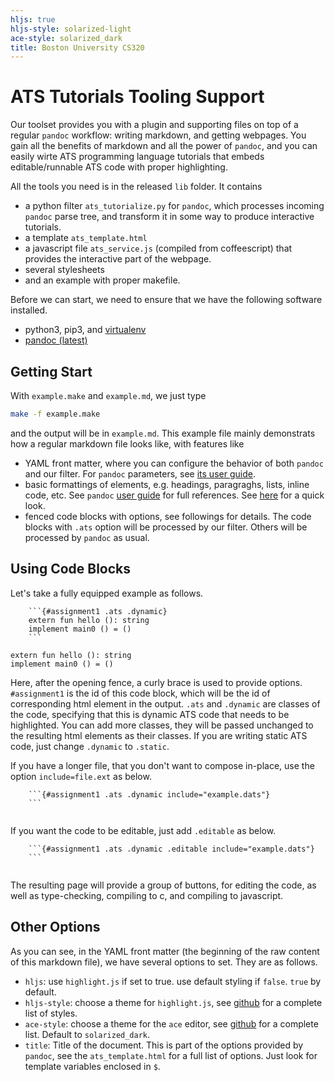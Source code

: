 ```yaml
---
hljs: true
hljs-style: solarized-light
ace-style: solarized_dark
title: Boston University CS320
---
```


# ATS Tutorials Tooling Support

Our toolset provides you with a plugin and supporting files on top of a regular `pandoc` workflow: writing markdown, and getting webpages. You gain all the benefits of markdown and all the power of `pandoc`, and you can easily wirte ATS programming language tutorials that embeds editable/runnable ATS code with proper highlighting.

All the tools you need is in the released `lib` folder. It contains 
* a python filter `ats_tutorialize.py` for `pandoc`, which processes incoming `pandoc` parse tree, and transform it in some way to produce interactive tutorials.  
* a template `ats_template.html` 
* a javascript file `ats_service.js` (compiled from coffeescript) that provides the interactive part of the webpage. 
* several stylesheets
* and an example with proper makefile.

Before we can start, we need to ensure that we have the following software installed. 

* python3, pip3, and [virtualenv](http://docs.python-guide.org/en/latest/dev/virtualenvs/)
* [pandoc (latest)](http://pandoc.org/)

## Getting Start

With `example.make` and `example.md`, we just type 

```bash
make -f example.make 
```

and the output will be in `example.md`. This example file mainly demonstrats how a regular markdown file looks like, with features like 
* YAML front matter, where you can configure the behavior of both `pandoc` and our filter. For `pandoc` parameters, see [its user guide](http://pandoc.org/MANUAL.html).
* basic formattings of elements, e.g. headings, paragraghs, lists, inline code, etc. See `pandoc` [user guide](http://pandoc.org/MANUAL.html) for full references. See [here](https://daringfireball.net/projects/markdown/) for a quick look. 
* fenced code blocks with options, see followings for details. The code blocks with `.ats` option will be processed by our filter. Others will be processed by `pandoc` as usual. 

## Using Code Blocks

Let's take a fully equipped example as follows.

```
    ```{#assignment1 .ats .dynamic}
    extern fun hello (): string 
    implement main0 () = ()
    ```
```

```{#assignment1 .ats .dynamic}
extern fun hello (): string 
implement main0 () = ()
```

Here, after the opening fence, a curly brace is used to provide options. `#assignment1` is the id of this code block, which will be the id of corresponding html element in the output. `.ats` and `.dynamic` are classes of the code, specifying that this is dynamic ATS code that needs to be highlighted. You can add more classes, they will be passed unchanged to the resulting html elements as their classes. If you are writing static ATS code, just change `.dynamic` to `.static`. 

If you have a longer file, that you don't want to compose in-place, use the option `include=file.ext` as below.

```
    ```{#assignment1 .ats .dynamic include="example.dats"}
    ```
```


```{#assignment1 .ats .dynamic include="example.dats"}
```


If you want the code to be editable, just add `.editable` as below. 

```
    ```{#assignment1 .ats .dynamic .editable include="example.dats"}
    ```
```

```{#assignment1 .ats .dynamic .editable include="example.dats"}
```

The resulting page will provide a group of buttons, for editing the code, as well as type-checking, compiling to c, and compiling to javascript. 

## Other Options

As you can see, in the YAML front matter (the beginning of the raw content of this markdown file), we have several options to set. They are as follows. 

* `hljs`: use `highlight.js` if set to true. use default styling if `false`. `true` by default. 
* `hljs-style`: choose a theme for `highlight.js`, see [github](https://github.com/isagalaev/highlight.js/tree/master/src/styles) for a complete list of styles. 
* `ace-style`: choose a theme for the `ace` editor, see [github](https://github.com/ajaxorg/ace/tree/master/lib/ace/theme) for a complete list. Default to `solarized_dark`.
* `title`: Title of the document. This is part of the options provided by `pandoc`, see the `ats_template.html` for a full list of options. Just look for template variables enclosed in `$`. 